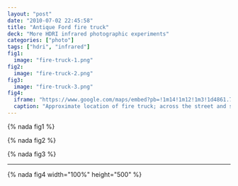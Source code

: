 ```yaml
---
layout: "post"
date: "2010-07-02 22:45:58"
title: "Antique Ford fire truck"
deck: "More HDRI infrared photographic experiments"
categories: ["photo"]
tags: ["hdri", "infrared"]
fig1:
  image: "fire-truck-1.png"
fig2:
  image: "fire-truck-2.png"
fig3:
  image: "fire-truck-3.png"
fig4:
  iframe: "https://www.google.com/maps/embed?pb=!1m14!1m12!1m3!1d4861.703896072147!2d-122.52543291577605!3d44.12630337760125!2m3!1f0!2f0!3f0!3m2!1i1024!2i768!4f13.1!5e1!3m2!1sen!2sus!4v1392610697533"
  caption: "Approximate location of fire truck; across the street and slightly down the road from [The Wayfarer Resort](http://www.wayfarerresort.com/)."
---
```


{% nada fig1 %}

{% nada fig2 %}

{% nada fig3 %}

---

{% nada fig4 width="100%" height="500" %}
